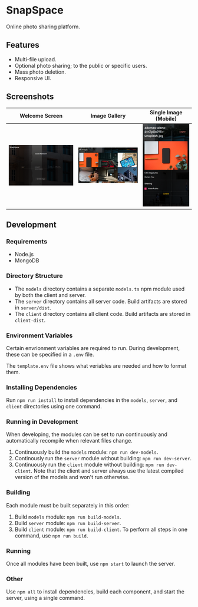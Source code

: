 # SnapSpace
Online photo sharing platform.

## Features

- Multi-file upload.
- Optional photo sharing; to the public or specific users.
- Mass photo deletion.
- Responsive UI.

## Screenshots

| Welcome Screen                                             | Image Gallery                                             | Single Image (Mobile)                                        |
| ---------------------------------------------------------- | --------------------------------------------------------- | ------------------------------------------------------------ |
| <img src="./screenshots/welcome.png" alt="Welcome view" /> | <img src="./screenshots/images.png" alt="Gallery view" /> | <img src="./screenshots/imageMobile.png" alt="Mobile view of a single image" /> |



## Development

### Requirements

- Node.js
- MongoDB

### Directory Structure

- The `models` directory contains a separate `models.ts` npm module used by both the client and server.
- The `server` directory contains all server code. Build artifacts are stored in `server/dist`.
- The `client` directory contains all client code. Build artifacts are stored in `client-dist`.

### Environment Variables
Certain envrionment variables are required to run. During development, these can be specified in a `.env` file.

The `template.env` file shows what veriables are needed and how to format them.

### Installing Dependencies
Run `npm run install` to install dependencies in the `models`, `server`, and `client` directories using one command.

### Running in Development
When developing, the modules can be set to run continuously and automatically recompile when relevant files change.
1. Continuously build the `models` module: `npm run dev-models`.
2. Continously run the `server` module without building: `npm run dev-server`.
3. Continuously run the `client` module without building: `npm run dev-client`.
Note that the client and server always use the latest compiled version of the models and won't run otherwise.

### Building
Each module must be built separately in this order:
1. Build `models` module: `npm run build-models`.
2. Build `server` module: `npm run build-server`.
3. Build `client` module: `npm run build-client`.
To perform all steps in one command, use `npm run build`.

### Running
Once all modules have been built, use `npm start` to launch the server.

### Other
Use `npm all` to install dependencies, build each component, and start the server, using a single command.

